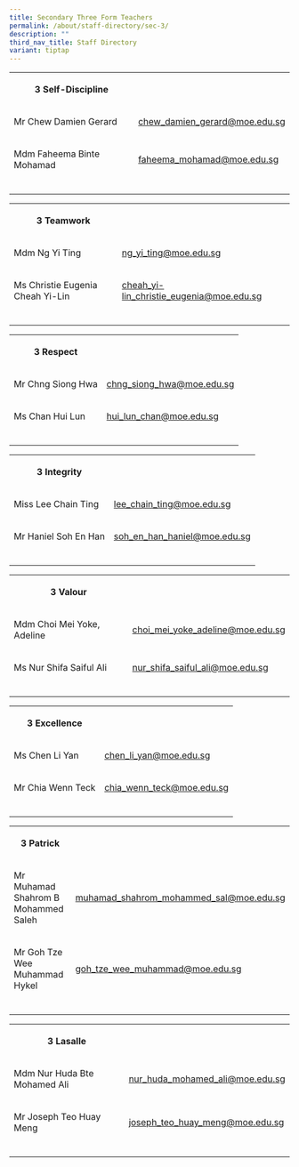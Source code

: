 ```yaml
---
title: Secondary Three Form Teachers
permalink: /about/staff-directory/sec-3/
description: ""
third_nav_title: Staff Directory
variant: tiptap
---
```

<table style="minWidth: 50px">
<colgroup>
<col>
<col>
</colgroup>
<tbody>
<tr>
<th rowspan="1" colspan="1">
<p>3 Self-Discipline</p>
</th>
<th rowspan="1" colspan="1">
<p></p>
</th>
</tr>
<tr>
<td rowspan="1" colspan="1">
<p>Mr Chew Damien Gerard</p>
</td>
<td rowspan="1" colspan="1">
<p><a href="mailto:chew_damien_gerard@moe.edu.sg" rel="noopener nofollow" target="_blank">chew_damien_gerard@moe.edu.sg</a>
</p>
</td>
</tr>
<tr>
<td rowspan="1" colspan="1">
<p>Mdm Faheema Binte Mohamad</p>
</td>
<td rowspan="1" colspan="1">
<p><a href="mailto:faheema_mohamad@moe.edu.sg" rel="noopener nofollow" target="_blank">faheema_mohamad@moe.edu.sg</a>
</p>
</td>
</tr>
<tr>
<td rowspan="1" colspan="1">
<p></p>
</td>
<td rowspan="1" colspan="1">
<p></p>
</td>
</tr>
</tbody>
</table>
<table style="minWidth: 50px">
<colgroup>
<col>
<col>
</colgroup>
<tbody>
<tr>
<th rowspan="1" colspan="1">
<p>3 Teamwork</p>
</th>
<th rowspan="1" colspan="1">
<p></p>
</th>
</tr>
<tr>
<td rowspan="1" colspan="1">
<p>Mdm Ng Yi Ting</p>
</td>
<td rowspan="1" colspan="1">
<p><a href="mailto:ng_yi_ting@moe.edu.sg" rel="noopener nofollow" target="_blank">ng_yi_ting@moe.edu.sg</a>
</p>
</td>
</tr>
<tr>
<td rowspan="1" colspan="1">
<p>Ms Christie Eugenia Cheah Yi-Lin</p>
</td>
<td rowspan="1" colspan="1">
<p><a href="mailto:cheah_yi-lin_christie_eugenia@moe.edu.sg" rel="noopener nofollow" target="_blank">cheah_yi-lin_christie_eugenia@moe.edu.sg</a>
</p>
</td>
</tr>
<tr>
<td rowspan="1" colspan="1">
<p></p>
</td>
<td rowspan="1" colspan="1">
<p></p>
</td>
</tr>
</tbody>
</table>
<table style="minWidth: 50px">
<colgroup>
<col>
<col>
</colgroup>
<tbody>
<tr>
<th rowspan="1" colspan="1">
<p>3 Respect</p>
</th>
<th rowspan="1" colspan="1">
<p></p>
</th>
</tr>
<tr>
<td rowspan="1" colspan="1">
<p>Mr Chng Siong Hwa</p>
</td>
<td rowspan="1" colspan="1">
<p><a href="mailto:chng_siong_hwa@moe.edu.sg" rel="noopener nofollow" target="_blank">chng_siong_hwa@moe.edu.sg</a>
</p>
</td>
</tr>
<tr>
<td rowspan="1" colspan="1">
<p>Ms Chan Hui Lun</p>
</td>
<td rowspan="1" colspan="1">
<p><a href="mailto:hui_lun_chan@moe.edu.sg" rel="noopener nofollow" target="_blank">hui_lun_chan@moe.edu.sg</a>
</p>
</td>
</tr>
<tr>
<td rowspan="1" colspan="1">
<p></p>
</td>
<td rowspan="1" colspan="1">
<p></p>
</td>
</tr>
</tbody>
</table>
<table style="minWidth: 50px">
<colgroup>
<col>
<col>
</colgroup>
<tbody>
<tr>
<th rowspan="1" colspan="1">
<p>3 Integrity</p>
</th>
<th rowspan="1" colspan="1">
<p></p>
</th>
</tr>
<tr>
<td rowspan="1" colspan="1">
<p>Miss Lee Chain Ting</p>
</td>
<td rowspan="1" colspan="1">
<p><a href="mailto:lee_chain_ting@moe.edu.sg" rel="noopener nofollow" target="_blank">lee_chain_ting@moe.edu.sg</a>
</p>
</td>
</tr>
<tr>
<td rowspan="1" colspan="1">
<p>Mr Haniel Soh En Han</p>
</td>
<td rowspan="1" colspan="1">
<p><a href="mailto:soh_en_han_haniel@moe.edu.sg" rel="noopener nofollow" target="_blank">soh_en_han_haniel@moe.edu.sg</a>
</p>
</td>
</tr>
<tr>
<td rowspan="1" colspan="1">
<p></p>
</td>
<td rowspan="1" colspan="1">
<p></p>
</td>
</tr>
</tbody>
</table>
<table style="minWidth: 50px">
<colgroup>
<col>
<col>
</colgroup>
<tbody>
<tr>
<th rowspan="1" colspan="1">
<p>3 Valour</p>
</th>
<th rowspan="1" colspan="1">
<p></p>
</th>
</tr>
<tr>
<td rowspan="1" colspan="1">
<p>Mdm Choi Mei Yoke, Adeline</p>
</td>
<td rowspan="1" colspan="1">
<p><a href="mailto:choi_mei_yoke_adeline@moe.edu.sg" rel="noopener nofollow" target="_blank">choi_mei_yoke_adeline@moe.edu.sg</a>
</p>
</td>
</tr>
<tr>
<td rowspan="1" colspan="1">
<p>Ms Nur Shifa Saiful Ali</p>
</td>
<td rowspan="1" colspan="1">
<p><a href="mailto:nur_shifa_saiful_ali@moe.edu.sg" rel="noopener nofollow" target="_blank">nur_shifa_saiful_ali@moe.edu.sg</a>
</p>
</td>
</tr>
<tr>
<td rowspan="1" colspan="1">
<p></p>
</td>
<td rowspan="1" colspan="1">
<p></p>
</td>
</tr>
</tbody>
</table>
<table style="minWidth: 50px">
<colgroup>
<col>
<col>
</colgroup>
<tbody>
<tr>
<th rowspan="1" colspan="1">
<p>3 Excellence</p>
</th>
<th rowspan="1" colspan="1">
<p></p>
</th>
</tr>
<tr>
<td rowspan="1" colspan="1">
<p>Ms Chen Li Yan</p>
</td>
<td rowspan="1" colspan="1">
<p><a href="mailto:chen_li_yan@moe.edu.sg" rel="noopener nofollow" target="_blank">chen_li_yan@moe.edu.sg</a>
</p>
</td>
</tr>
<tr>
<td rowspan="1" colspan="1">
<p>Mr Chia Wenn Teck</p>
</td>
<td rowspan="1" colspan="1">
<p><a href="mailto:chia_wenn_teck@moe.edu.sg" rel="noopener nofollow" target="_blank">chia_wenn_teck@moe.edu.sg</a>
</p>
</td>
</tr>
<tr>
<td rowspan="1" colspan="1">
<p></p>
</td>
<td rowspan="1" colspan="1">
<p></p>
</td>
</tr>
</tbody>
</table>
<table style="minWidth: 50px">
<colgroup>
<col>
<col>
</colgroup>
<tbody>
<tr>
<th rowspan="1" colspan="1">
<p>3 Patrick</p>
</th>
<th rowspan="1" colspan="1">
<p></p>
</th>
</tr>
<tr>
<td rowspan="1" colspan="1">
<p>Mr Muhamad Shahrom B Mohammed Saleh</p>
</td>
<td rowspan="1" colspan="1">
<p><a href="mailto:muhamad_shahrom_mohammed_sal@moe.edu.sg" rel="noopener nofollow" target="_blank">muhamad_shahrom_mohammed_sal@moe.edu.sg</a>
</p>
</td>
</tr>
<tr>
<td rowspan="1" colspan="1">
<p>Mr Goh Tze Wee Muhammad Hykel</p>
</td>
<td rowspan="1" colspan="1">
<p><a href="mailto:goh_tze_wee_muhammad@moe.edu.sg" rel="noopener nofollow" target="_blank">goh_tze_wee_muhammad@moe.edu.sg</a>
</p>
</td>
</tr>
<tr>
<td rowspan="1" colspan="1">
<p></p>
</td>
<td rowspan="1" colspan="1">
<p></p>
</td>
</tr>
</tbody>
</table>
<table style="minWidth: 50px">
<colgroup>
<col>
<col>
</colgroup>
<tbody>
<tr>
<th rowspan="1" colspan="1">
<p>3 Lasalle</p>
</th>
<th rowspan="1" colspan="1">
<p></p>
</th>
</tr>
<tr>
<td rowspan="1" colspan="1">
<p>Mdm Nur Huda Bte Mohamed Ali</p>
</td>
<td rowspan="1" colspan="1">
<p><a href="mailto:nur_huda_mohamed_ali@moe.edu.sg" rel="noopener nofollow" target="_blank">nur_huda_mohamed_ali@moe.edu.sg</a>
</p>
</td>
</tr>
<tr>
<td rowspan="1" colspan="1">
<p>Mr Joseph Teo Huay Meng</p>
</td>
<td rowspan="1" colspan="1">
<p><a href="mailto:joseph_teo_huay_meng@moe.edu.sg" rel="noopener nofollow" target="_blank">joseph_teo_huay_meng@moe.edu.sg</a>
</p>
</td>
</tr>
<tr>
<td rowspan="1" colspan="1">
<p></p>
</td>
<td rowspan="1" colspan="1">
<p></p>
</td>
</tr>
</tbody>
</table>
<p></p>